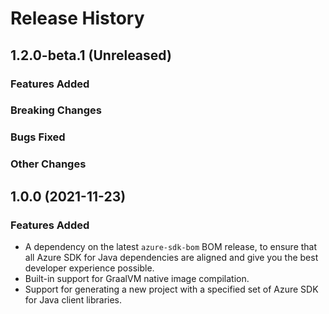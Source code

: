 # Release History

## 1.2.0-beta.1 (Unreleased)

### Features Added

### Breaking Changes

### Bugs Fixed

### Other Changes

## 1.0.0 (2021-11-23)

### Features Added
- A dependency on the latest `azure-sdk-bom` BOM release, to ensure that all Azure SDK for Java dependencies are aligned
  and give you the best developer experience possible.
- Built-in support for GraalVM native image compilation.
- Support for generating a new project with a specified set of Azure SDK for Java client libraries.